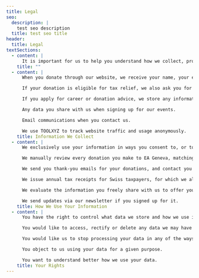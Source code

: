 ```yaml
---
title: Legal
seo:
  description: |
    test seo description
  title: test seo title
header:
  title: Legal
textSections:
  - content: |
      It is important for us to help you understand how we collect, process, and share your data. That is the aim of this privacy policy, and it applies to the activities of the Simon Institute for Longterm Governance, based in Geneva, Switzerland. If you have any questions, feel free to contact us anytime at privacy@simoninstitute.ch
    title: ""
  - content: |
      When you donate through our website, we receive your name, your email address, and your address.

      If your donation is eligible for tax relief, we also ask you for your physical address, which is required by law to issue tax receipts in Switzerland.

      If you apply for career or donation advice, we store any information you freely give to us.

      Any data you share with us when signing up for our events.

      Email communications when you contact us.

      We use TOOLXYZ to track website traffic and usage anonymously.
    title: Information We Collect
  - content: |
      We exclusively use your information in ways you consent to, or to comply with legal requirements. In particular:

      We manually review every donation you make to EA Geneva, matching incoming payments on our accounts with donor records on our system.

      We send you thank-you emails for your donations, and contact you via email if something is unclear or to establish a closer personal relationship with you.

      We issue annual tax receipts for Swiss taxpayers, for which we also need your physical address.

      We evaluate the information you freely share with us to offer you personalized career or donation advice.

      We send updates via our newsletter if you signed up for it.
    title: How We Use Your Information
  - content: |
      You have the right to control what data we store and how we use it. In particular, you can always contact us if:

      You would like to access, rectify or delete any data we may have about you.

      You would like us to stop processing your data in any of the ways described in this policy.

      You object to us using your data for a given purpose.

      You want to understand better how we use your data.
    title: Your Rights
---
```

